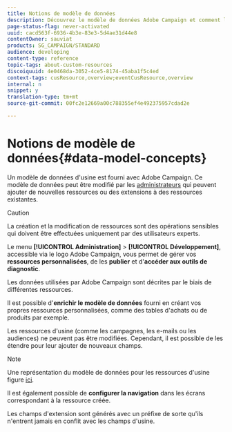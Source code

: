 ```yaml
---
title: Notions de modèle de données
description: Découvrez le modèle de données Adobe Campaign et comment le modifier.
page-status-flag: never-activated
uuid: cacd563f-6936-4b3e-83e3-5d4ae31d44e8
contentOwner: sauviat
products: SG_CAMPAIGN/STANDARD
audience: developing
content-type: reference
topic-tags: about-custom-resources
discoiquuid: 4e0468da-3052-4ce5-8174-45aba1f5c4ed
context-tags: cusResource,overview;eventCusResource,overview
internal: n
snippet: y
translation-type: tm+mt
source-git-commit: 00fc2e12669a00c788355ef4e492375957cdad2e

---
```



# Notions de modèle de données{#data-model-concepts}

Un modèle de données d'usine est fourni avec Adobe Campaign. Ce modèle de données peut être modifié par les [administrateurs](../../administration/using/users-management.md#functional-administrators) qui peuvent ajouter de nouvelles ressources ou des extensions à des ressources existantes.

>[!CAUTION]
>
>La création et la modification de ressources sont des opérations sensibles qui doivent être effectuées uniquement par des utilisateurs experts.

Le menu **[!UICONTROL Administration]** &gt; **[!UICONTROL Développement]**, accessible via le logo Adobe Campaign, vous permet de gérer vos **ressources personnalisées**, de les **publier** et d'**accéder aux outils de diagnostic**.

Les données utilisées par Adobe Campaign sont décrites par le biais de différentes ressources.

Il est possible d'**enrichir le modèle de données** fourni en créant vos propres ressources personnalisées, comme des tables d'achats ou de produits par exemple.

Les ressources d'usine (comme les campagnes, les e-mails ou les audiences) ne peuvent pas être modifiées. Cependant, il est possible de les étendre pour leur ajouter de nouveaux champs.

>[!NOTE]
>
>Une représentation du modèle de données pour les ressources d'usine figure [ici](https://docs.campaign.adobe.com/doc/standard/en/datamodel/datamodel.html).

Il est également possible de **configurer la navigation** dans les écrans correspondant à la ressource créée.

Les champs d'extension sont générés avec un préfixe de sorte qu'ils n'entrent jamais en conflit avec les champs d'usine.
